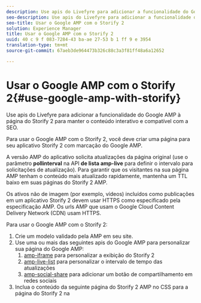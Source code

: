 ```yaml
---
description: Use apis do Livefyre para adicionar a funcionalidade do Google AMP à página do Storify 2 para manter o conteúdo interativo e compatível com a SEO.
seo-description: Use apis do Livefyre para adicionar a funcionalidade do Google AMP à página do Storify 2 para manter o conteúdo interativo e compatível com a SEO.
seo-title: Usar o Google AMP com o Storify 2
solution: Experience Manager
title: Usar o Google AMP com o Storify 2
uuid: 40 c 9 f 083-7284-43 ba-ae 27-53 b 1 ff 9 e 3954
translation-type: tm+mt
source-git-commit: 67aeb3de964473b326c88c3a3f81ff48a6a12652

---
```



# Usar o Google AMP com o Storify 2{#use-google-amp-with-storify}

Use apis do Livefyre para adicionar a funcionalidade do Google AMP à página do Storify 2 para manter o conteúdo interativo e compatível com a SEO.

Para usar o Google AMP com o Storify 2, você deve criar uma página para seu aplicativo Storify 2 com marcação do Google AMP.

A versão AMP do aplicativo solicita atualizações da página original (use o parâmetro **pollinterval** na API **de lista amp-live** para definir o intervalo para solicitações de atualização). Para garantir que os visitantes na sua página AMP tenham o conteúdo mais atualizado rapidamente, mantenha um TTL baixo em suas páginas do Storify 2 AMP.

Os ativos não de imagem (por exemplo, vídeos) incluídos como publicações em um aplicativo Storify 2 devem usar HTTPS como especificado pela especificação AMP. Os urls AMP que usam o Google Cloud Content Delivery Network (CDN) usam HTTPS.

Para usar o Google AMP com o Storify 2:

1. Crie um modelo validado pela AMP em seu site.
1. Use uma ou mais das seguintes apis do Google AMP para personalizar sua página do Google AMP:
   1. [amp-iframe](https://www.ampproject.org/docs/reference/components/amp-iframe) para personalizar a exibição do Storify 2
   1. [amp-live-list](https://www.ampproject.org/docs/reference/components/amp-live-list) para personalizar o intervalo de tempo das atualizações
   1. [amp-social-share](https://www.ampproject.org/docs/reference/components/amp-social-share) para adicionar um botão de compartilhamento em redes sociais
1. Inclua o conteúdo da seguinte página do Storify 2 AMP no CSS para a página do Storify 2 na <style amp-custom> tag: [https://cdn.livefyre.com/libs/liveblog-v2-component/amp.min.css](https://cdn.livefyre.com/libs/liveblog-v2-component/amp.min.css)
1. Inclua o conteúdo da seguinte API de marcação do Storify 2 AMP em seu modelo do Google AMP: `https://api.livefyre.com/app-service/v4/bootstrap/{{APP_ID}}/amp` em que {{APP_ ID}} é a ID do aplicativo para o aplicativo Storify 2 no Livefyre Studio.
   1. O único parâmetro de consulta é **o pollinterval**, que é o intervalo no qual o aplicativo verifica atualizações (definido em milissegundos).
   1. O URL inclui conteúdo das postagens mais recentes (incluindo Tweets, vídeos etc.)
   1. A página do editor precisa obter o conteúdo dessa URL com o que você desejar que a página do Google AMP seja atualizada.
